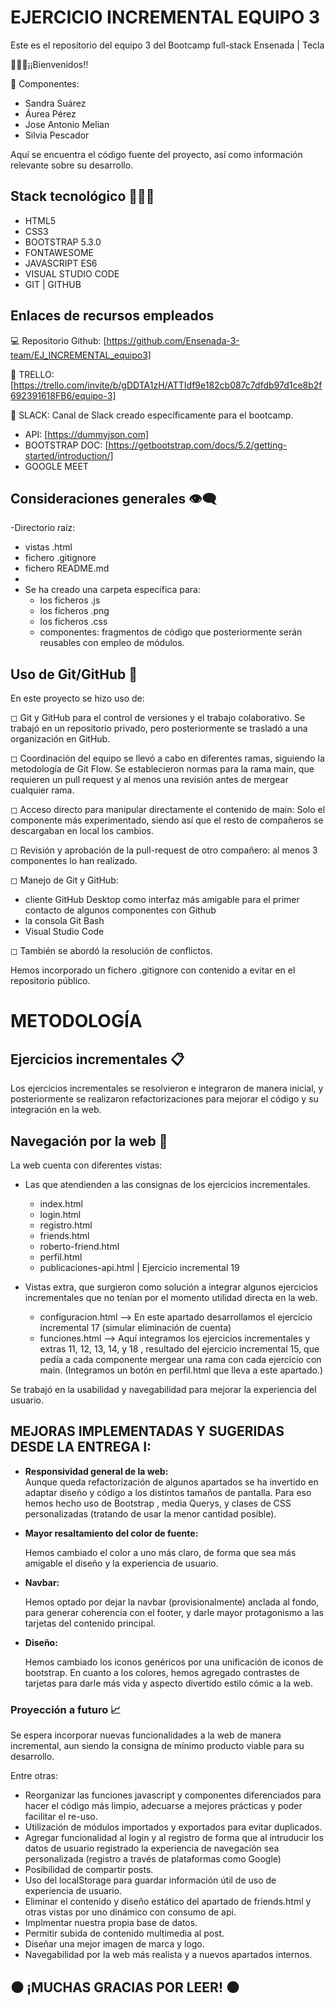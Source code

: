 # EJERCICIO INCREMENTAL EQUIPO 3
Este es el repositorio del equipo 3 del Bootcamp full-stack Ensenada | Tecla

👩🏻‍🚀¡¡Bienvenidos!!

👥 Componentes: 
  - Sandra Suárez 
  - Áurea Pérez 
  - Jose Antonio Melian  
  - Silvia Pescador 
  
Aquí se encuentra el código fuente del proyecto, así como información relevante sobre su desarrollo.

## Stack tecnológico 👩🏻‍💻

- HTML5
- CSS3
- BOOTSTRAP 5.3.0
- FONTAWESOME
- JAVASCRIPT ES6
- VISUAL STUDIO CODE
- GIT | GITHUB 

## Enlaces de recursos empleados
💻 Repositorio Github: [https://github.com/Ensenada-3-team/EJ_INCREMENTAL_equipo3]

📇 TRELLO: [https://trello.com/invite/b/gDDTA1zH/ATTIdf9e182cb087c7dfdb97d1ce8b2f692391618FB6/equipo-3]

📲 SLACK: Canal de Slack creado específicamente para el bootcamp.

- API: [https://dummyjson.com]
- BOOTSTRAP DOC: [https://getbootstrap.com/docs/5.2/getting-started/introduction/]
- GOOGLE MEET

## Consideraciones generales 👁‍🗨

-Directorio raíz:
  - vistas .html 
  - fichero .gitignore
  - fichero README.md
- 
- Se ha creado una carpeta específica para:
  - los ficheros .js
  - los ficheros .png
  - los ficheros .css
  - componentes: fragmentos de código que posteriormente serán reusables con empleo de módulos.



## Uso de Git/GitHub 🌱
En este proyecto se hizo uso de: 

◻ Git y GitHub para el control de versiones y el trabajo colaborativo. Se trabajó en un repositorio privado, pero posteriormente se trasladó a una organización en GitHub.

◻ Coordinación del equipo se llevó a cabo en diferentes ramas, siguiendo la metodología de Git Flow. Se establecieron normas para la rama main, que requieren un pull request y al menos una revisión antes de mergear cualquier rama.

◻ Acceso directo para manipular directamente el contenido de main: Solo el componente más experimentado, siendo así que el resto de compañeros se descargaban en local los cambios. 

◻ Revisión y aprobación de la pull-request de otro compañero: al menos 3 componentes lo han realizado.

◻ Manejo de Git y GitHub: 
  - cliente GitHub Desktop como interfaz más amigable para el primer contacto de algunos componentes con Github 
  - la consola Git Bash  
  - Visual Studio Code 

◻ También se abordó la resolución de conflictos.

Hemos incorporado un fichero .gitignore con contenido a evitar en el repositorio público.


# METODOLOGÍA 
## Ejercicios incrementales 📋
Los ejercicios incrementales se resolvieron e integraron de manera inicial, y posteriormente se realizaron refactorizaciones para mejorar el código y su integración en la web.


## Navegación por la web 🚢

La web cuenta con diferentes vistas:
- Las que atendienden a las consignas de los ejercicios incrementales.
  - index.html
  - login.html
  - registro.html
  - friends.html
  - roberto-friend.html 
  - perfil.html
  - publicaciones-api.html | Ejercicio incremental 19

- Vistas extra, que surgieron como solución a integrar algunos ejercicios incrementales que no tenían por el momento utilidad directa en la web.
  - configuracion.html --> En este apartado desarrollamos el ejercicio incremental 17 (simular eliminación de cuenta)
  - funciones.html --> Aquí integramos los ejercicios incrementales y extras 11, 12, 13, 14, y 18 , resultado del ejercicio incremental 15, que pedía a cada componente mergear una rama con cada ejercicio con main. (Integramos un botón en perfil.html que lleva a este apartado.)
  

Se trabajó en la usabilidad y navegabilidad para mejorar la experiencia del usuario.

## MEJORAS IMPLEMENTADAS Y SUGERIDAS DESDE LA ENTREGA I:

- **Responsividad general de la web:**  
  Aunque queda refactorización de algunos apartados se ha invertido en adaptar diseño y código a los distintos tamaños de pantalla. Para eso hemos hecho uso de Bootstrap , media Querys, y clases de CSS personalizadas (tratando de usar la menor cantidad posible). 

- **Mayor resaltamiento del color de fuente:** 
  
  Hemos cambiado el color a uno más claro, de forma que sea más amigable el diseño y la experiencia de usuario.

- **Navbar:**
  
  Hemos optado por dejar la navbar (provisionalmente) anclada al fondo, para generar coherencia con el footer, y darle mayor protagonismo a las tarjetas del contenido principal.

- **Diseño:** 
  
  Hemos cambiado los iconos genéricos por una unificación de iconos de bootstrap. 
  En cuanto a los colores, hemos agregado contrastes de tarjetas para darle más vida y aspecto divertido estilo cómic a la web. 


### Proyección a futuro 📈
Se espera incorporar nuevas funcionalidades a la web de manera incremental, aun siendo la consigna de mínimo producto viable para su desarrollo.

Entre otras:

- Reorganizar las funciones javascript  y componentes diferenciados para hacer el código más limpio, adecuarse a mejores prácticas y poder facilitar el re-uso.
- Utilización de módulos importados y exportados para evitar duplicados.
- Agregar funcionalidad al login y al registro de forma que al intruducir los datos de usuario registrado la experiencia de navegación sea personalizada (registro a través de plataformas como Google)
- Posibilidad de compartir posts.
- Uso del localStorage para guardar información útil de uso de experiencia de usuario.
- Eliminar el contenido y diseño estático del apartado de friends.html y otras vistas por uno dinámico con consumo de api. 
- Implmentar nuestra propia base de datos.
- Permitir subida de contenido multimedia al post.
- Diseñar una mejor imagen de marca y logo.
- Navegabilidad por la web más realista y a nuevos apartados internos.



## ⚫ ¡MUCHAS GRACIAS POR LEER! ⚫